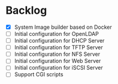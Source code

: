 # Backlog

- [x] System Image builder based on Docker
- [ ] Initial configuration for OpenLDAP
- [ ] Initial configuration for DHCP Server
- [ ] Initial configuration for TFTP Server
- [ ] Initial configuration for NFS Server
- [ ] Initial configuration for Web Server
- [ ] Initial configuration for iSCSI Server
- [ ] Support CGI scripts
